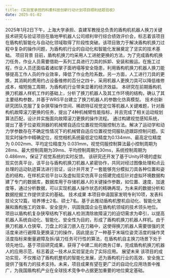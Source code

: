 ```yaml
---
title:《实验室承担的科委科技创新行动计划项目顺利结题验收》
date: 2025-01-02
---
```


<!--more-->

2025年1月2日下午，上海大学承担、袁建军教授总负责的盾构机机器人换刀关键技术研究与验证项目在盾地甲机器人公司顺利举行综合绩效评价会，标志着该项目在盾构机智能化与自动化领域取得了阶段性突破。该项目致力于解决盾构机换刀过程中复杂的操作问题，为盾构机行业的自动化和智能化发展奠定了坚实的技术基础。
项目背景
目前，盾构机换刀均采用人工进舱更换的方法，为了完成盾构机换刀任务，作业人员需要借助一系列工具进行刀具的拆卸、安装和搬运。在施工过程，作业人员还面临着诸如掌子面坍塌等安全隐患，利用盾构机换刀机器人换刀能够提高工作人员的作业效率，降低了作业危险系数。另一方面，人工进行刀具的更换，其消耗的费用约占设备维修的百分之四十，采用机器人更换刀具可以降低维修成本，缩短施工周期，为盾构机行业带来显著的经济效益。
本研究在前期盾构机换刀机器人样机工作的基础上，分析了换刀机器人及其工作环境的结构，确认了其主要结构参数，并基于WRS平台建立了换刀机器人的参数化仿真模型。
技术创新	
研究团队克服了复杂狭窄操作空间、稀疏特征视觉定位等机器人关键难题，针对盾构机故障滚刀更换的任务，提出了4种机械臂性能指标，并且完成了相关运动规划算法匹配，设计并实施面向故障滚刀更换的操作流程。
通过构建视觉感知系统，提出了基于位姿观测器的机械臂自适应位置视觉伺服控制方法。解决了运动学和动力学参数存在不确定性情况下的机械臂自适应位置视觉伺服轨迹跟踪控制问题。实现实时操作中精确定位，视觉相机系统最低定位精度为0.134mm、最高定位精度为 0.002mm、平均定位精度为 0.031mm，视觉伺服控制算法最小控制周期为28ms、最大控制周期为39ms、平均控制周期为30ms，系统控制周期为0.486mm，保证了视觉系统的实时反馈。
该研究还开发了基于Unity环境的虚拟现实仿真平台，该平台与盾构机换刀机器人紧密协作，共同对经过图像处理和点云处理的运动轨迹算法进行验证，设计并开发了一套能够充分模拟刀具各种位置和姿态的结构，在样机实验平台以及虚拟现实仿真平台搭建完成后针对虚拟环境数据构建了专门的数据库，数据库用于存储机器人的关键操作参数，如位置、速度、加速度等，通过分析数据，可以实现机器人操作状态的精确再现，为未来的数据分析和数据挖掘工作提供坚实的基础。
技术成果
本项目申请国家发明专利10项，发表科技论文12篇，培养博士2名、硕士7名。基于此推动盾构机整机自动化、智能化发展和盾构施工的效率、安全提升，巩固我国企业在盾构机领域的技术领头地位。
项目以盾构机复杂狭窄结构下机器人检测清除故障滚刀的迫切需求为牵引，以提高机器人系统自动化、智能化、安全性为目的，形成了盾构机换刀机器人样机。由于换刀机器人仓狭窄、刀盘上的滚刀嵌入在刀箱中，这使得换刀机器人需要很强的灵活度来进行避障及更换滚刀的操作，因此提出了一种基于末端位姿灵活度的操作灵活度指标来衡量避障及拆/装刀任务可行性的算法，在盾构机自主换刀场景下处于领先地位。基于项目研究成果，获得了中建二局的商务订单，完成盾构机换刀机器人的应用示范，标志着这一技术从实验室走向了实际应用。
展望未来
该项目的成功实现，不仅推动了盾构机整机的智能化发展，还为盾构机行业的高效、安全施工提供了强有力的技术支持。未来，项目成果有望在更广泛的自动化应用场景中推广，为我国盾构机产业在全球技术竞争中占据更加重要的地位奠定基础。
